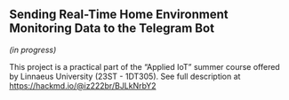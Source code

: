 ## Sending Real-Time Home Environment Monitoring Data to the Telegram Bot
*(in progress)*

This project is a practical part of the “Applied IoT” summer course offered by Linnaeus University (23ST - 1DT305).
See full description at https://hackmd.io/@iz222br/BJLkNrbY2 
